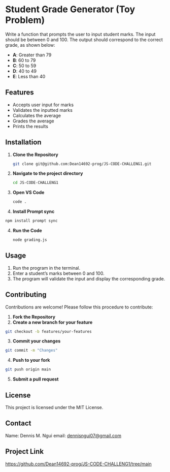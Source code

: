 # Student Grade Generator (Toy Problem)

Write a function that prompts the user to input student marks. The input should be between 0 and 100. The output should correspond to the correct grade, as shown below:

- **A**: Greater than 79
- **B**: 60 to 79
- **C**: 50 to 59
- **D**: 40 to 49
- **E**: Less than 40

## Features

- Accepts user input for marks
- Validates the inputted marks
- Calculates the average
- Grades the average
- Prints the results

## Installation

1. **Clone the Repository** 
     ```bash
   git clone git@github.com:Dean14692-prog/JS-CODE-CHALLENG1.git
   ```  
2. **Navigate to the project directory**  
   ```bash
   cd JS-CODE-CHALLENG1
   ```  
3. **Open VS Code**  
   ```bash
   code .
   ```  
4. **Install Prompt sync**
```bash
npm install prompt sync
```
4. **Run the Code**  
   ```bash
   node grading.js
   ```  

## Usage

1. Run the program in the terminal.
2. Enter a student’s marks between 0 and 100.
3. The program will validate the input and display the corresponding grade.

## Contributing

Contributions are welcome! Please follow this procedure to contribute:

1. **Fork the Repository**
2. **Create a new branch for your feature**
```bash 
git checkout -b features/your-features
```
3. **Commit your changes**
```bash
git commit -m "Changes"
```
4. **Push to your fork**
```bash
git push origin main
```
5. **Submit a pull request**


## License

This project is licensed under the MIT License.

## Contact
Name: Dennis M. Ngui
email: dennisngui07@gmail.com

## Project Link
https://github.com/Dean14692-prog/JS-CODE-CHALLENG1/tree/main


